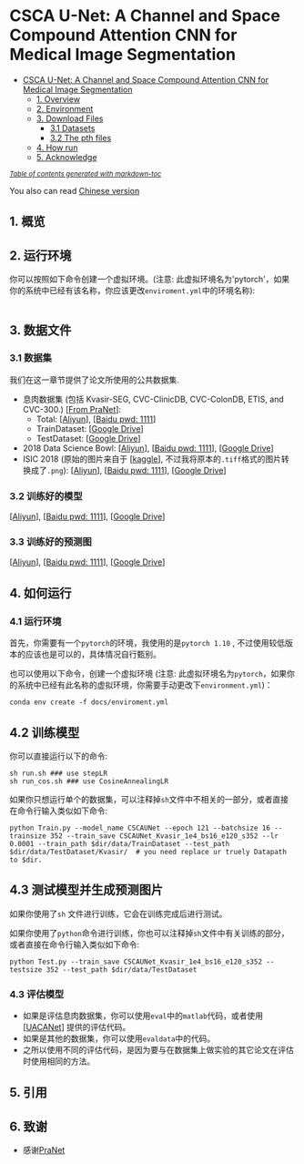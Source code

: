 # CSCA U-Net: A Channel and Space Compound Attention CNN for Medical Image Segmentation

- [CSCA U-Net: A Channel and Space Compound Attention CNN for Medical Image Segmentation](#csca-u-net--a-channel-and-space-compound-attention-cnn-for-medical-image-segmentation)
  * [1. Overview](#1-overview)
  * [2. Environment](#2-environment)
  * [3. Download Files](#3-download-files)
    + [3.1 Datasets](#31-datasets)
    + [3.2 The pth files](#32-the-pth-files)
  * [4. How run](#4-how-run)
  * [5. Acknowledge](#5-acknowledge)

<small><i><a href='http://ecotrust-canada.github.io/markdown-toc/'>Table of contents generated with markdown-toc</a></i></small>



You also can read [Chinese version](docs/README-CN.md)

## 1. 概览


## 2. 运行环境

你可以按照如下命令创建一个虚拟环境。(注意: 此虚拟环境名为'pytorch'，如果你的系统中已经有该名称，你应该更改`enviroment.yml`中的环境名称):

```shell

```

## 3. 数据文件

### 3.1 数据集

我们在这一章节提供了论文所使用的公共数据集. 

- 息肉数据集 (包括 Kvasir-SEG, CVC-ClinicDB, CVC-ColonDB, ETIS, and CVC-300.) \[[From PraNet](https://github.com/DengPingFan/PraNet)\]:
  - Total: \[[Aliyun](http://little-shu.com:5244/Aliyun/CSCAUNet/Datasets/Polyp%205%20Datasets.zip)\], \[[Baidu pwd: 1111]( https://pan.baidu.com/s/1q5I2e2bbwXdW4evJdCAUpg?pwd=1111)\]
  - TrainDataset: \[[Google Drive](https://drive.google.com/file/d/1lODorfB33jbd-im-qrtUgWnZXxB94F55/view?usp=sharing)\] 
  - TestDataset: \[[Google Drive](https://drive.google.com/file/d/1lODorfB33jbd-im-qrtUgWnZXxB94F55/view?usp=sharing)\]
- 2018 Data Science Bowl: \[[Aliyun](http://little-shu.com:5244/Aliyun/CSCAUNet/Datasets/bowl.zip)\], \[[Baidu pwd: 1111](https://pan.baidu.com/s/1JUzWDQydjj83GbniRgstOQ?pwd=1111)\], \[[Google Drive](https://drive.google.com/file/d/1IWoWItLWvj1r2SbJWfBQTyPI0AngEwbb/view?usp=share_link)\]
- ISIC 2018 (原始的图片来自于 \[[kaggle](https://www.kaggle.com/datasets/pengyizhou/isic2018segmentation/download?datasetVersionNumber=1)\], 不过我将原本的`.tiff`格式的图片转换成了`.png`): \[[Aliyun](http://little-shu.com:5244/Aliyun/CSCAUNet/Datasets/ISIC2018.zip)\], \[[Baidu pwd: 1111](https://pan.baidu.com/s/1utewXZ8Rs-X5FbTtzOy7DQ?pwd=1111)\], \[[Google Drive](https://drive.google.com/file/d/1qSNXHtV526yLLVyayOsA3bSA9LSSPBrQ/view?usp=share_link)\]

###  3.2 训练好的模型

\[[Aliyun](http://little-shu.com:5244/Aliyun/CSCAUNet/snapshots.zip)\], \[[Baidu pwd: 1111](https://pan.baidu.com/s/15QcH5fBU4uU0w-X3xu24cw?pwd=1111)\], \[[Google Drive](https://drive.google.com/drive/folders/1GvMXm5fehYbMFfC1mV0wHy0rHk_35JUP?usp=share_link)\]

### 3.3 训练好的预测图

\[[Aliyun](http://little-shu.com:5244/Aliyun/CSCAUNet/Predict_map.zip)\], \[[Baidu pwd: 1111](https://pan.baidu.com/s/1KmCXEPkAx5x1QhEx-Utypg?pwd=1111)\], \[[Google Drive](https://drive.google.com/drive/folders/1VA6J9k5XdkanpkMh4IuXe6wg0OS0lUxq?usp=sharing)\]

## 4. 如何运行

### 4.1 运行环境

首先，你需要有一个`pytorch`的环境，我使用的是`pytorch 1.10` , 不过使用较低版本的应该也是可以的，具体情况自行甄别。

也可以使用以下命令，创建一个虚拟环境 (注意: 此虚拟环境名为`pytorch`，如果你的系统中已经有此名称的虚拟环境，你需要手动更改下`environment.yml`)：

```shell
conda env create -f docs/enviroment.yml
```

## 4.2 训练模型

你可以直接运行以下的命令:

```shell
sh run.sh ### use stepLR
sh run_cos.sh ### use CosineAnnealingLR 
```

如果你只想运行单个的数据集，可以注释掉`sh`文件中不相关的一部分，或者直接在命令行输入类似如下命令:

```shell
python Train.py --model_name CSCAUNet --epoch 121 --batchsize 16 --trainsize 352 --train_save CSCAUNet_Kvasir_1e4_bs16_e120_s352 --lr 0.0001 --train_path $dir/data/TrainDataset --test_path $dir/data/TestDataset/Kvasir/  # you need replace ur truely Datapath to $dir.
```

## 4.3 测试模型并生成预测图片

如果你使用了`sh` 文件进行训练，它会在训练完成后进行测试。

如果你使用了`python`命令进行训练，你也可以注释掉`sh`文件中有关训练的部分，或者直接在命令行输入类似如下命令:

```shell
python Test.py --train_save CSCAUNet_Kvasir_1e4_bs16_e120_s352 --testsize 352 --test_path $dir/data/TestDataset
```

### 4.3 评估模型

- 如果是评估息肉数据集，你可以使用`eval`中的`matlab`代码，或者使用 \[[UACANet](https://github.com/plemeri/UACANet)\] 提供的评估代码。
- 如果是其他的数据集，你可以使用`evaldata`中的代码。
- 之所以使用不同的评估代码，是因为要与在数据集上做实验的其它论文在评估时使用相同的方法。

## 5. 引用



## 6. 致谢

- 感谢[PraNet](https://github.com/DengPingFan/PraNet)
